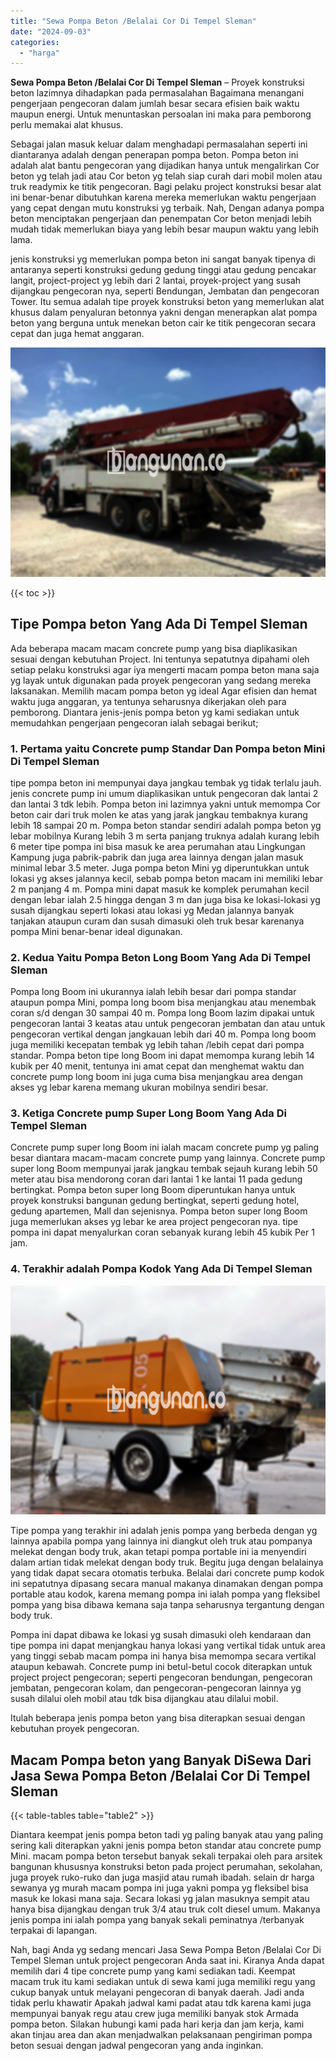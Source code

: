 ```yaml
---
title: "Sewa Pompa Beton /Belalai Cor Di Tempel Sleman"
date: "2024-09-03"
categories: 
  - "harga"
---
```


**Sewa Pompa Beton /Belalai Cor Di Tempel Sleman** – Proyek konstruksi beton lazimnya dihadapkan pada permasalahan Bagaimana menangani pengerjaan pengecoran dalam jumlah besar secara efisien baik waktu maupun energi. Untuk menuntaskan persoalan ini maka para pemborong perlu memakai alat khusus.

Sebagai jalan masuk keluar dalam menghadapi permasalahan seperti ini diantaranya adalah dengan penerapan pompa beton. Pompa beton ini adalah alat bantu pengecoran yang dijadikan hanya untuk mengalirkan Cor beton yg telah jadi atau Cor beton yg telah siap curah dari mobil molen atau truk readymix ke titik pengecoran. Bagi pelaku project konstruksi besar alat ini benar-benar dibutuhkan karena mereka memerlukan waktu pengerjaan yang cepat dengan mutu konstruksi yg terbaik. Nah, Dengan adanya pompa beton menciptakan pengerjaan dan penempatan Cor beton menjadi lebih mudah tidak memerlukan biaya yang lebih besar maupun waktu yang lebih lama.

jenis konstruksi yg memerlukan pompa beton ini sangat banyak tipenya di antaranya seperti konstruksi gedung gedung tinggi atau gedung pencakar langit, project-project yg lebih dari 2 lantai, proyek-project yang susah dijangkau pengecoran nya, seperti Bendungan, Jembatan dan pengecoran Tower. Itu semua adalah tipe proyek konstruksi beton yang memerlukan alat khusus dalam penyaluran betonnya yakni dengan menerapkan alat pompa beton yang berguna untuk menekan beton cair ke titik pengecoran secara cepat dan juga hemat anggaran.

![Sewa Pompa Beton /Belalai Cor Di Tempel Sleman](/images/sewa-concrete-pump-33.png)

{{< toc >}}

## Tipe Pompa beton Yang Ada Di Tempel Sleman

Ada beberapa macam macam concrete pump yang bisa diaplikasikan sesuai dengan kebutuhan Project. Ini tentunya sepatutnya dipahami oleh setiap pelaku konstruksi agar iya mengerti macam pompa beton mana saja yg layak untuk digunakan pada proyek pengecoran yang sedang mereka laksanakan. Memilih macam pompa beton yg ideal Agar efisien dan hemat waktu juga anggaran, ya tentunya seharusnya dikerjakan oleh para pemborong. Diantara jenis-jenis pompa beton yg kami sediakan untuk memudahkan pengerjaan pengecoran ialah sebagai berikut;

### 1\. Pertama yaitu Concrete pump Standar Dan Pompa beton Mini Di Tempel Sleman

tipe pompa beton ini mempunyai daya jangkau tembak yg tidak terlalu jauh. jenis concrete pump ini umum diaplikasikan untuk pengecoran dak lantai 2 dan lantai 3 tdk lebih. Pompa beton ini lazimnya yakni untuk memompa Cor beton cair dari truk molen ke atas yang jarak jangkau tembaknya kurang lebih 18 sampai 20 m. Pompa beton standar sendiri adalah pompa beton yg lebar mobilnya Kurang lebih 3 m serta panjang truknya adalah kurang lebih 6 meter tipe pompa ini bisa masuk ke area perumahan atau Lingkungan Kampung juga pabrik-pabrik dan juga area lainnya dengan jalan masuk minimal lebar 3.5 meter. Juga pompa beton Mini yg diperuntukkan untuk lokasi yg akses jalannya kecil, sebab pompa beton macam ini memiliki lebar 2 m panjang 4 m. Pompa mini dapat masuk ke komplek perumahan kecil dengan lebar ialah 2.5 hingga dengan 3 m dan juga bisa ke lokasi-lokasi yg susah dijangkau seperti lokasi atau lokasi yg Medan jalannya banyak tanjakan ataupun curam dan susah dimasuki oleh truk besar karenanya pompa Mini benar-benar ideal digunakan.

### 2\. Kedua Yaitu Pompa Beton Long Boom Yang Ada Di Tempel Sleman

Pompa long Boom ini ukurannya ialah lebih besar dari pompa standar ataupun pompa Mini, pompa long boom bisa menjangkau atau menembak coran s/d dengan 30 sampai 40 m. Pompa long Boom lazim dipakai untuk pengecoran lantai 3 keatas atau untuk pengecoran jembatan dan atau untuk pengecoran vertikal dengan jangkauan lebih dari 40 m. Pompa long boom juga memiliki kecepatan tembak yg lebih tahan /lebih cepat dari pompa standar. Pompa beton tipe long Boom ini dapat memompa kurang lebih 14 kubik per 40 menit, tentunya ini amat cepat dan menghemat waktu dan concrete pump long boom ini juga cuma bisa menjangkau area dengan akses yg lebar karena memang ukuran mobilnya sendiri besar.

### 3\. Ketiga Concrete pump Super Long Boom Yang Ada Di Tempel Sleman

Concrete pump super long Boom ini ialah macam concrete pump yg paling besar diantara macam-macam concrete pump yang lainnya. Concrete pump super long Boom mempunyai jarak jangkau tembak sejauh kurang lebih 50 meter atau bisa mendorong coran dari lantai 1 ke lantai 11 pada gedung bertingkat. Pompa beton super long Boom diperuntukan hanya untuk proyek konstruksi bangunan gedung bertingkat, seperti gedung hotel, gedung apartemen, Mall dan sejenisnya. Pompa beton super long Boom juga memerlukan akses yg lebar ke area project pengecoran nya. tipe pompa ini dapat menyalurkan coran sebanyak kurang lebih 45 kubik Per 1 jam.

### 4\. Terakhir adalah Pompa Kodok Yang Ada Di Tempel Sleman

![Sewa Pompa Beton /Belalai Cor Di Tempel Sleman](/images/sewa-concrete-pump-22.png)

Tipe pompa yang terakhir ini adalah jenis pompa yang berbeda dengan yg lainnya apabila pompa yang lainnya ini diangkut oleh truk atau pompanya melekat dengan body truk, akan tetapi pompa portable ini ia menyendiri dalam artian tidak melekat dengan body truk. Begitu juga dengan belalainya yang tidak dapat secara otomatis terbuka. Belalai dari concrete pump kodok ini sepatutnya dipasang secara manual makanya dinamakan dengan pompa portable atau kodok, karena memang pompa ini ialah pompa yang fleksibel pompa yang bisa dibawa kemana saja tanpa seharusnya tergantung dengan body truk.

Pompa ini dapat dibawa ke lokasi yg susah dimasuki oleh kendaraan dan tipe pompa ini dapat menjangkau hanya lokasi yang vertikal tidak untuk area yang tinggi sebab macam pompa ini hanya bisa memompa secara vertikal ataupun kebawah. Concrete pump ini betul-betul cocok diterapkan untuk project project pengecoran; seperti pengecoran bendungan, pengecoran jembatan, pengecoran kolam, dan pengecoran-pengecoran lainnya yg susah dilalui oleh mobil atau tdk bisa dijangkau atau dilalui mobil.

Itulah beberapa jenis pompa beton yang bisa diterapkan sesuai dengan kebutuhan proyek pengecoran.

## Macam Pompa beton yang Banyak DiSewa Dari Jasa Sewa Pompa Beton /Belalai Cor Di Tempel Sleman

{{< table-tables table="table2" >}}

Diantara keempat jenis pompa beton tadi yg paling banyak atau yang paling sering kali diterapkan yakni jenis pompa beton standar atau concrete pump Mini. macam pompa beton tersebut banyak sekali terpakai oleh para arsitek bangunan khususnya konstruksi beton pada project perumahan, sekolahan, juga proyek ruko-ruko dan juga masjid atau rumah ibadah. selain dr harga sewanya yg murah macam pompa ini juga yakni pompa yg fleksibel bisa masuk ke lokasi mana saja. Secara lokasi yg jalan masuknya sempit atau hanya bisa dijangkau dengan truk 3/4 atau truk colt diesel umum. Makanya jenis pompa ini ialah pompa yang banyak sekali peminatnya /terbanyak terpakai di lapangan.

Nah, bagi Anda yg sedang mencari Jasa Sewa Pompa Beton /Belalai Cor Di Tempel Sleman untuk project pengecoran Anda saat ini. Kiranya Anda dapat memilih dari 4 tipe concrete pump yang kami sediakan tadi. Keempat macam truk itu kami sediakan untuk di sewa kami juga memiliki regu yang cukup banyak untuk melayani pengecoran di banyak daerah. Jadi anda tidak perlu khawatir Apakah jadwal kami padat atau tdk karena kami juga mempunyai banyak regu atau crew juga memiliki banyak stok Armada pompa beton. Silakan hubungi kami pada hari kerja dan jam kerja, kami akan tinjau area dan akan menjadwalkan pelaksanaan pengiriman pompa beton sesuai dengan jadwal pengecoran yang anda inginkan.
